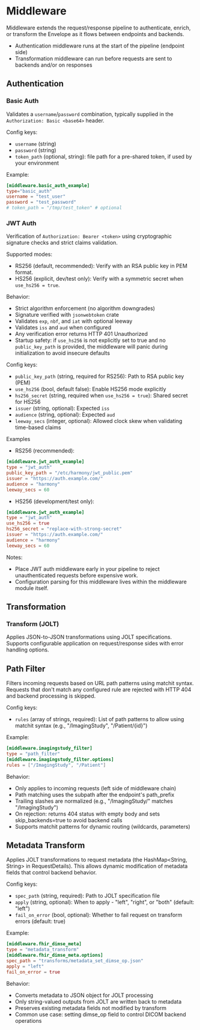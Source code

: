 # Middleware

Middleware extends the request/response pipeline to authenticate, enrich, or transform the Envelope as it flows between endpoints and backends.

- Authentication middleware runs at the start of the pipeline (endpoint side)
- Transformation middleware can run before requests are sent to backends and/or on responses

## Authentication

### Basic Auth
Validates a `username`/`password` combination, typically supplied in the `Authorization: Basic <base64>` header.

Config keys:
- `username` (string)
- `password` (string)
- `token_path` (optional, string): file path for a pre-shared token, if used by your environment

Example:
```toml
[middleware.basic_auth_example]
type="basic_auth"
username = "test_user"
password = "test_password"
# token_path = "/tmp/test_token" # optional
```

### JWT Auth
Verification of `Authorization: Bearer <token>` using cryptographic signature checks and strict claims validation.

Supported modes:
- RS256 (default, recommended): Verify with an RSA public key in PEM format.
- HS256 (explicit, dev/test only): Verify with a symmetric secret when `use_hs256 = true`.

Behavior:
- Strict algorithm enforcement (no algorithm downgrades)
- Signature verified with `jsonwebtoken` crate
- Validates `exp`, `nbf`, and `iat` with optional leeway
- Validates `iss` and `aud` when configured
- Any verification error returns HTTP 401 Unauthorized
- Startup safety: if `use_hs256` is not explicitly set to true and no `public_key_path` is provided, the middleware will panic during initialization to avoid insecure defaults

Config keys:
- `public_key_path` (string, required for RS256): Path to RSA public key (PEM)
- `use_hs256` (bool, default false): Enable HS256 mode explicitly
- `hs256_secret` (string, required when `use_hs256 = true`): Shared secret for HS256
- `issuer` (string, optional): Expected `iss`
- `audience` (string, optional): Expected `aud`
- `leeway_secs` (integer, optional): Allowed clock skew when validating time-based claims

Examples
- RS256 (recommended):
```toml
[middleware.jwt_auth_example]
type = "jwt_auth"
public_key_path = "/etc/harmony/jwt_public.pem"
issuer = "https://auth.example.com/"
audience = "harmony"
leeway_secs = 60
```

- HS256 (development/test only):
```toml
[middleware.jwt_auth_example]
type = "jwt_auth"
use_hs256 = true
hs256_secret = "replace-with-strong-secret"
issuer = "https://auth.example.com/"
audience = "harmony"
leeway_secs = 60
```

Notes:
- Place JWT auth middleware early in your pipeline to reject unauthenticated requests before expensive work.
- Configuration parsing for this middleware lives within the middleware module itself.

## Transformation

### Transform (JOLT)
Applies JSON-to-JSON transformations using JOLT specifications. Supports configurable application on request/response sides with error handling options.

## Path Filter

Filters incoming requests based on URL path patterns using matchit syntax. Requests that don't match any configured rule are rejected with HTTP 404 and backend processing is skipped.

Config keys:
- `rules` (array of strings, required): List of path patterns to allow using matchit syntax (e.g., "/ImagingStudy", "/Patient/{id}")

Example:
```toml
[middleware.imagingstudy_filter]
type = "path_filter"
[middleware.imagingstudy_filter.options]
rules = ["/ImagingStudy", "/Patient"]
```

Behavior:
- Only applies to incoming requests (left side of middleware chain)
- Path matching uses the subpath after the endpoint's path_prefix
- Trailing slashes are normalized (e.g., "/ImagingStudy/" matches "/ImagingStudy")
- On rejection: returns 404 status with empty body and sets skip_backends=true to avoid backend calls
- Supports matchit patterns for dynamic routing (wildcards, parameters)

## Metadata Transform

Applies JOLT transformations to request metadata (the HashMap&lt;String, String&gt; in RequestDetails). This allows dynamic modification of metadata fields that control backend behavior.

Config keys:
- `spec_path` (string, required): Path to JOLT specification file
- `apply` (string, optional): When to apply - "left", "right", or "both" (default: "left")
- `fail_on_error` (bool, optional): Whether to fail request on transform errors (default: true)

Example:
```toml
[middleware.fhir_dimse_meta]
type = "metadata_transform"
[middleware.fhir_dimse_meta.options]
spec_path = "transforms/metadata_set_dimse_op.json"
apply = "left"
fail_on_error = true
```

Behavior:
- Converts metadata to JSON object for JOLT processing
- Only string-valued outputs from JOLT are written back to metadata
- Preserves existing metadata fields not modified by transform
- Common use case: setting dimse_op field to control DICOM backend operations

